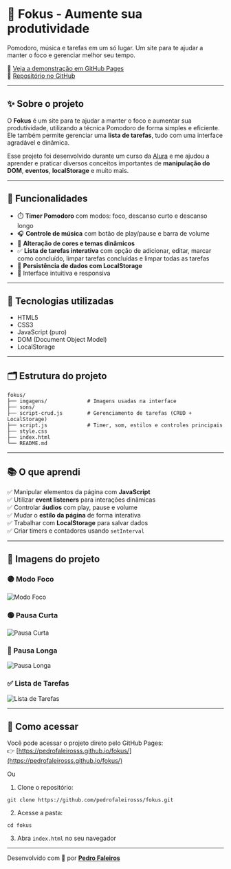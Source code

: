 # 🧠 Fokus - Aumente sua produtividade

Pomodoro, música e tarefas em um só lugar. Um site para te ajudar a manter o foco e gerenciar melhor seu tempo.

🔗 [Veja a demonstração em GitHub Pages](https://pedrofaleirosss.github.io/fokus/)  
🔗 [Repositório no GitHub](https://github.com/pedrofaleirosss/fokus)

---

## ✨ Sobre o projeto

O **Fokus** é um site para te ajudar a manter o foco e aumentar sua produtividade, utilizando a técnica Pomodoro de forma simples e eficiente. Ele também permite gerenciar uma **lista de tarefas**, tudo com uma interface agradável e dinâmica.

Esse projeto foi desenvolvido durante um curso da [Alura](https://www.alura.com.br) e me ajudou a aprender e praticar diversos conceitos importantes de **manipulação do DOM**, **eventos**, **localStorage** e muito mais.

---

## 🧩 Funcionalidades

- ⏱️ **Timer Pomodoro** com modos: foco, descanso curto e descanso longo
- 🎧 **Controle de música** com botão de play/pause e barra de volume
- 🌈 **Alteração de cores e temas dinâmicos**
- ✅ **Lista de tarefas interativa** com opção de adicionar, editar, marcar como concluído, limpar tarefas concluídas e limpar todas as tarefas
- 💾 **Persistência de dados com LocalStorage**
- 🧪 Interface intuitiva e responsiva

---

## 🚀 Tecnologias utilizadas

- HTML5
- CSS3
- JavaScript (puro)
- DOM (Document Object Model)
- LocalStorage

---

## 🗂 Estrutura do projeto

```
fokus/
├── imgagens/             # Imagens usadas na interface
├── sons/             
├── script-crud.js        # Gerenciamento de tarefas (CRUD + LocalStorage)
├── script.js             # Timer, som, estilos e controles principais
├── style.css 
├── index.html
└── README.md
```

---

## 📚 O que aprendi

✅ Manipular elementos da página com **JavaScript**  
✅ Utilizar **event listeners** para interações dinâmicas  
✅ Controlar **áudios** com play, pause e volume  
✅ Mudar o **estilo da página** de forma interativa  
✅ Trabalhar com **LocalStorage** para salvar dados <br>
✅ Criar timers e contadores usando `setInterval`

---

## 📸 Imagens do projeto

### 🟣 Modo Foco
![Modo Foco](https://github.com/user-attachments/assets/e5f5f3e3-36cf-4869-85c8-c1799f6261b2)

### 🟢 Pausa Curta
![Pausa Curta](https://github.com/user-attachments/assets/0b80e9eb-b76a-4a3b-b6cd-e029a99d3b3c)

### 🔵 Pausa Longa
![Pausa Longa](https://github.com/user-attachments/assets/ac975d3d-d72b-442b-9c76-9ea440791b8b)

### ✅ Lista de Tarefas
![Lista de Tarefas](https://github.com/user-attachments/assets/00510337-b3e6-40c7-a35b-8a571a65c47e)

---

## 📂 Como acessar

Você pode acessar o projeto direto pelo GitHub Pages:  
👉 [https://pedrofaleirosss.github.io/fokus/](https://pedrofaleirosss.github.io/fokus/)

Ou 

1. Clone o repositório:
  ```
  git clone https://github.com/pedrofaleirosss/fokus.git
  ```
2. Acesse a pasta:
  ```
  cd fokus
  ```
3. Abra `index.html` no seu navegador

---

Desenvolvido com 💜 por [**Pedro Faleiros**](https://github.com/pedrofaleirosss)  
